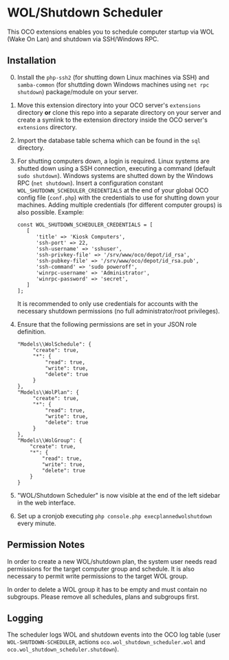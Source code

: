 # WOL/Shutdown Scheduler
This OCO extensions enables you to schedule computer startup via WOL (Wake On Lan) and shutdown via SSH/Windows RPC.

## Installation
0. Install the `php-ssh2` (for shutting down Linux machines via SSH) and `samba-common` (for shuttding down Windows machines using `net rpc shutdown`) package/module on your server.

1. Move this extension directory into your OCO server's `extensions` directory **or** clone this repo into a separate directory on your server and create a symlink to the extension directory inside the OCO server's `extensions` directory.

2. Import the database table schema which can be found in the `sql` directory.

3. For shutting computers down, a login is required. Linux systems are shutted down using a SSH connection, executing a command (default `sudo shutdown`). Windows systems are shutted down by the Windows RPC (`net shutdown`). Insert a configuration constant `WOL_SHUTDOWN_SCHEDULER_CREDENTIALS` at the end of your global OCO config file (`conf.php`) with the credentials to use for shutting down your machines. Adding multiple credentials (for different computer groups) is also possible. Example:
   ```
   const WOL_SHUTDOWN_SCHEDULER_CREDENTIALS = [
      [
         'title' => 'Kiosk Computers',
         'ssh-port' => 22,
         'ssh-username' => 'sshuser',
         'ssh-privkey-file' => '/srv/www/oco/depot/id_rsa',
         'ssh-pubkey-file' => '/srv/www/oco/depot/id_rsa.pub',
         'ssh-command' => 'sudo poweroff',
         'winrpc-username' => 'Administrator',
         'winrpc-password' => 'secret',
      ]
   ];
   ```
   It is recommended to only use credentials for accounts with the necessary shutdown permissions (no full administrator/root privileges).

4. Ensure that the following permissions are set in your JSON role definition.
   ```
   "Models\\WolSchedule": {
        "create": true,
        "*": {
            "read": true,
            "write": true,
            "delete": true
        }
   },
   "Models\\WolPlan": {
        "create": true,
        "*": {
            "read": true,
            "write": true,
            "delete": true
        }
   },
   "Models\\WolGroup": {
       "create": true,
       "*": {
           "read": true,
           "write": true,
           "delete": true
       }
   }
   ```

5. "WOL/Shutdown Scheduler" is now visible at the end of the left sidebar in the web interface.

6. Set up a cronjob executing `php console.php execplannedwolshutdown` every minute.

## Permission Notes
In order to create a new WOL/shutdown plan, the system user needs read permissions for the target computer group and schedule. It is also necessary to permit write permissions to the target WOL group.

In order to delete a WOL group it has to be empty and must contain no subgroups. Please remove all schedules, plans and subgroups first.

## Logging
The scheduler logs WOL and shutdown events into the OCO log table (user `WOL-SHUTDOWN-SCHEDULER`, actions `oco.wol_shutdown_scheduler.wol` and `oco.wol_shutdown_scheduler.shutdown`).
